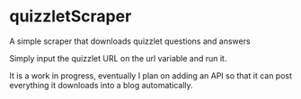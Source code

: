 # quizzletScraper
A simple scraper that downloads quizzlet questions and answers

Simply input the quizzlet URL on the url variable and run it.

It is a work in progress, eventually I plan on adding an API so that it can post everything it downloads into a blog automatically.
